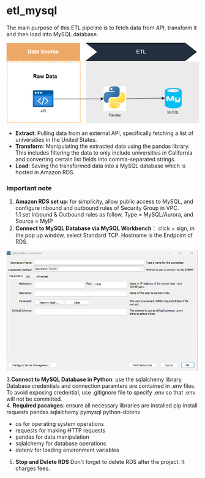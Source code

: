 # etl_mysql

The main purpose of this ETL pipeline is to fetch data from API, transform it and then load into MySQL database.

![etl overview](images/etl.png)

- **Extract**: Pulling data from an external API, specifically fetching a list of universities in the United States.
- **Transform**: Manipulating the extracted data using the pandas library. This includes filtering the data to only include universities in California and converting certain list fields into comma-separated strings.
- **Load**: Saving the transformed data into a MySQL database which is hosted in Amazon RDS.

### Important note
1. **Amazon RDS set up**: for simplicity, allow public access to MySQL, and configure inbound and outbound rules of Security Group in VPC.  
1.1 set Inbound & Outbound rules as follow, Type = MySQL/Aurora, and Source = MyIP  
2. **Connect to MySQL Database via MySQL Workbench**： click + sign, in the pop up window, select Standard TCP. Hostname is the Endpoint of RDS.
<img src="images/workbench.png" alt="Screenshot of the project" width="500" style="display: block; margin-left: 0;">

3.**Connect to MySQL Database in Python**: use the sqlalchemy library. Database credentials and connection paramters are contained in .env files. To avoid exposing credential, use .gitignore file to specify .env so that .env will not be committed.    
4. **Required pacakges**: ensure all necessary libraries are installed
    pip install requests pandas sqlalchemy pymysql python-dotenv
- os for operating system operations
- requests for making HTTP requests
- pandas for data manipulation
- sqlalchemy for database operations
- dotenv for loading environment variables
5. **Stop and Delete RDS** Don't forget to delete RDS after the project. It charges fees.